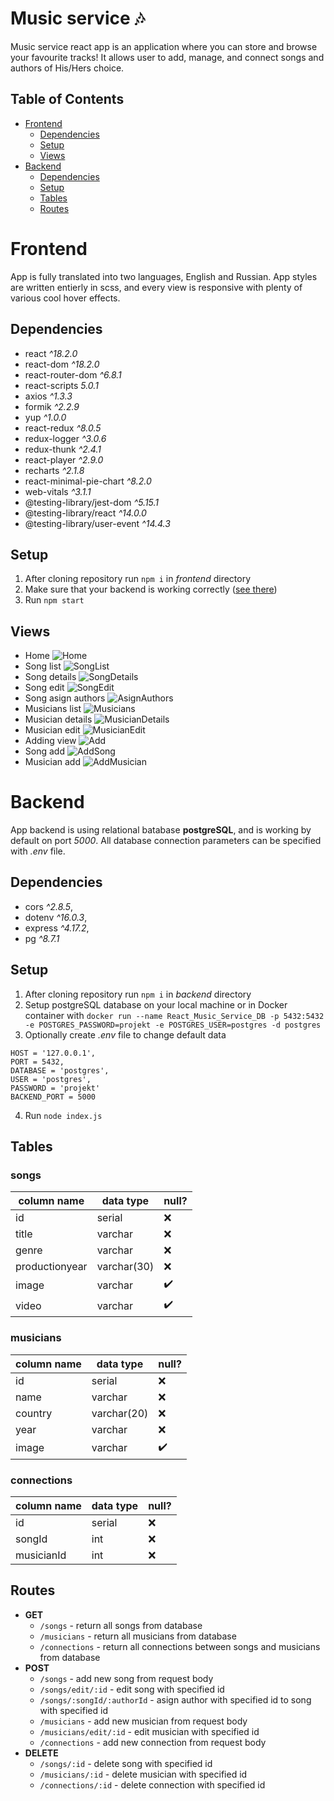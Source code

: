 # Music service 🎶
Music service react app is an application where you can store and browse your favourite tracks! It allows user to add, manage, and connect songs and authors of His/Hers choice.

## Table of Contents
- [Frontend](#Frontend)
  - [Dependencies](#Dependencies-Frontend)
  - [Setup](#Setup-Frontend)
  - [Views](#Views)
- [Backend](#Backend)
  - [Dependencies](#Dependencies-Backend)
  - [Setup](#Setup-Backend)
  - [Tables](#Tables)
  - [Routes](#Routes)

# Frontend
App is fully translated into two languages, English and Russian.
App styles are written entierly in scss, and every view is responsive with plenty of various cool hover effects.

## Dependencies <a name="Dependencies-Frontend"></a>
- react *^18.2.0*
- react-dom *^18.2.0*
- react-router-dom *^6.8.1*
- react-scripts *5.0.1*
- axios *^1.3.3*
- formik *^2.2.9*
- yup *^1.0.0*
- react-redux *^8.0.5*
- redux-logger *^3.0.6*
- redux-thunk *^2.4.1*
- react-player *^2.9.0*
- recharts *^2.1.8*
- react-minimal-pie-chart *^8.2.0*
- web-vitals *^3.1.1*
- @testing-library/jest-dom *^5.15.1*
- @testing-library/react *^14.0.0*
- @testing-library/user-event   *^14.4.3*

## Setup <a name="Setup-Frontend"></a>
1. After cloning repository run `npm i` in *frontend* directory
2. Make sure that your backend is working correctly ([see there](#Setup-Backend))
3. Run `npm start`

## Views
- Home
![Home](https://github.com/Ave44/Portfolio/blob/main/images/ReactMusicApp/Home.png?raw=true)
- Song list
![SongList](https://github.com/Ave44/Portfolio/blob/main/images/ReactMusicApp/SongList.png?raw=true)
- Song details
![SongDetails](https://github.com/Ave44/Portfolio/blob/main/images/ReactMusicApp/SongDetails.png?raw=true)
- Song edit
![SongEdit](https://github.com/Ave44/Portfolio/blob/main/images/ReactMusicApp/SongEdit.png?raw=true)
- Song asign authors
![AsignAuthors](https://github.com/Ave44/Portfolio/blob/main/images/ReactMusicApp/AsignAuthors.png?raw=true)
- Musicians list
![Musicians](https://github.com/Ave44/Portfolio/blob/main/images/ReactMusicApp/Musicians.png?raw=true)
- Musician details
![MusicianDetails](https://github.com/Ave44/Portfolio/blob/main/images/ReactMusicApp/MusicianDetails.png?raw=true)
- Musician edit
![MusicianEdit](https://github.com/Ave44/Portfolio/blob/main/images/ReactMusicApp/MusicianEdit.png?raw=true)
- Adding view
![Add](https://github.com/Ave44/Portfolio/blob/main/images/ReactMusicApp/Add.png?raw=true)
- Song add
![AddSong](https://github.com/Ave44/Portfolio/blob/main/images/ReactMusicApp/AddSong.png?raw=true)
- Musician add
![AddMusician](https://github.com/Ave44/Portfolio/blob/main/images/ReactMusicApp/AddMusician.png?raw=true)

# Backend
App backend is using relational batabase **postgreSQL**, and is working by default on port *5000*. All database connection parameters can be specified with *.env* file.

## Dependencies <a name="Dependencies-Backend"></a>
- cors *^2.8.5*,
- dotenv *^16.0.3*,
- express *^4.17.2*,
- pg *^8.7.1*

## Setup <a name="Setup-Backend"></a>
1. After cloning repository run `npm i` in *backend* directory
2. Setup postgreSQL database on your local machine or in Docker container with `docker run --name React_Music_Service_DB -p 5432:5432 -e POSTGRES_PASSWORD=projekt -e POSTGRES_USER=postgres -d postgres`
3. Optionally create *.env* file to change default data
```
HOST = '127.0.0.1',
PORT = 5432,
DATABASE = 'postgres',
USER = 'postgres',
PASSWORD = 'projekt'
BACKEND_PORT = 5000
```
4. Run `node index.js`

## Tables
### **songs**
column name | data type | null?
--- | --- | ---
id  | serial | ❌
title | varchar | ❌
genre | varchar | ❌
productionyear | varchar(30) | ❌
image | varchar | ✔️
video | varchar | ✔️

### **musicians**
column name | data type | null?
--- | --- | ---
id  | serial | ❌
name | varchar | ❌
country | varchar(20) | ❌
year | varchar | ❌
image | varchar | ✔️️

### **connections**
column name | data type | null?
--- | --- | ---
id  | serial | ❌
songId | int | ❌
musicianId | int | ❌

## Routes
- **GET**
  - `/songs` - return all songs from database
  - `/musicians` - return all musicians from database
  - `/connections` - return all connections between songs and musicians from database
- **POST**
  - `/songs` - add new song from request body
  - `/songs/edit/:id` - edit song with specified id
  - `/songs/:songId/:authorId` - asign author with specified id to song with specified id
  - `/musicians` - add new musician from request body
  - `/musicians/edit/:id` - edit musician with specified id
  - `/connections` - add new connection from request body
- **DELETE**
  - `/songs/:id` - delete song with specified id
  - `/musicians/:id` - delete musician with specified id
  - `/connections/:id` - delete connection with specified id
